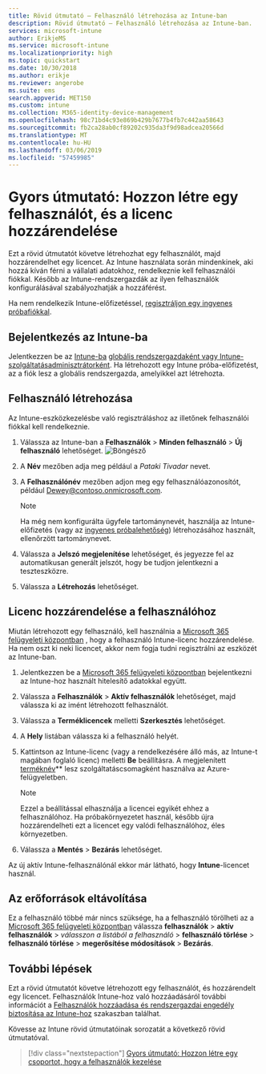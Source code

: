 ```yaml
---
title: Rövid útmutató – Felhasználó létrehozása az Intune-ban
description: Rövid útmutató – Felhasználó létrehozása az Intune-ban.
services: microsoft-intune
author: ErikjeMS
ms.service: microsoft-intune
ms.localizationpriority: high
ms.topic: quickstart
ms.date: 10/30/2018
ms.author: erikje
ms.reviewer: angerobe
ms.suite: ems
search.appverid: MET150
ms.custom: intune
ms.collection: M365-identity-device-management
ms.openlocfilehash: 98c71bd4c93e869b429b7677b4fb7c442aa58643
ms.sourcegitcommit: fb2ca28ab0cf89202c935da3f9d98adcea20566d
ms.translationtype: MT
ms.contentlocale: hu-HU
ms.lasthandoff: 03/06/2019
ms.locfileid: "57459985"
---
```

# <a name="quickstart-create-a-user-and-assign-a-license-to-it"></a>Gyors útmutató: Hozzon létre egy felhasználót, és a licenc hozzárendelése

Ezt a rövid útmutatót követve létrehozhat egy felhasználót, majd hozzárendelhet egy licencet. Az Intune használata során mindenkinek, aki hozzá kíván férni a vállalati adatokhoz, rendelkeznie kell felhasználói fiókkal. Később az Intune-rendszergazdák az ilyen felhasználók konfigurálásával szabályozhatják a hozzáférést.

Ha nem rendelkezik Intune-előfizetéssel, [regisztráljon egy ingyenes próbafiókkal](free-trial-sign-up.md).

## <a name="sign-in-to-intune"></a>Bejelentkezés az Intune-ba

Jelentkezzen be az [Intune-ba](https://aka.ms/intuneportal) [globális rendszergazdaként vagy Intune-szolgáltatásadminisztrátorként](users-add.md#types-of-administrators). Ha létrehozott egy Intune próba-előfizetést, az a fiók lesz a globális rendszergazda, amelyikkel azt létrehozta.

## <a name="create-a-user"></a>Felhasználó létrehozása

Az Intune-eszközkezelésbe való regisztráláshoz az illetőnek felhasználói fiókkal kell rendelkeznie.

1. Válassza az Intune-ban a **Felhasználók** > **Minden felhasználó** > **Új felhasználó** lehetőséget.
![Böngésző](media/quickstart-create-user/create-user.png)
2. A **Név** mezőben adja meg például a *Pataki Tivadar* nevet.
3. A **Felhasználónév** mezőben adjon meg egy felhasználóazonosítót, például Dewey@contoso.onmicrosoft.com.

    > [!NOTE]
    > Ha még nem konfigurálta ügyfele tartománynevét, használja az Intune-előfizetés (vagy az [ingyenes próbalehetőség](free-trial-sign-up.md#sign-up-for-a-microsoft-intune-free-trial)) létrehozásához használt, ellenőrzött tartománynevet. 

4. Válassza a **Jelszó megjelenítése** lehetőséget, és jegyezze fel az automatikusan generált jelszót, hogy be tudjon jelentkezni a teszteszközre.
5. Válassza a **Létrehozás** lehetőséget.

## <a name="assign-a-license-to-the-user"></a>Licenc hozzárendelése a felhasználóhoz

Miután létrehozott egy felhasználó, kell használnia a [Microsoft 365 felügyeleti központban](http://go.microsoft.com/fwlink/p/?LinkId=698854) , hogy a felhasználó Intune-licenc hozzárendelése. Ha nem oszt ki neki licencet, akkor nem fogja tudni regisztrálni az eszközét az Intune-ban. 

1. Jelentkezzen be a [Microsoft 365 felügyeleti központban](http://go.microsoft.com/fwlink/p/?LinkId=698854) bejelentkezni az Intune-hoz használt hitelesítő adatokkal együtt.
2. Válassza a **Felhasználók** > **Aktív felhasználók** lehetőséget, majd válassza ki az imént létrehozott felhasználót.
3. Válassza a **Terméklicencek** melletti **Szerkesztés** lehetőséget.
4. A **Hely** listában válassza ki a felhasználó helyét.
5. Kattintson az Intune-licenc (vagy a rendelkezésére álló más, az Intune-t magában foglaló licenc) melletti **Be** beállításra. A megjelenített [terméknév](https://docs.microsoft.com/azure/active-directory/users-groups-roles/licensing-service-plan-reference)** lesz szolgáltatáscsomagként használva az Azure-felügyeletben. 

   > [!NOTE]
   > Ezzel a beállítással elhasználja a licencei egyikét ehhez a felhasználóhoz. Ha próbakörnyezetet használ, később újra hozzárendelheti ezt a licencet egy valódi felhasználóhoz, éles környezetben.
6. Válassza a **Mentés** > **Bezárás** lehetőséget.

Az új aktív Intune-felhasználónál ekkor már látható, hogy **Intune**-licencet használ.

## <a name="clean-up-resources"></a>Az erőforrások eltávolítása

Ez a felhasználó többé már nincs szüksége, ha a felhasználó törölheti az a [Microsoft 365 felügyeleti központban](http://go.microsoft.com/fwlink/p/?LinkId=698854) válassza **felhasználók** > **aktív felhasználók**  >  *válasszon a listából a felhasználó* > **felhasználó törlése** > **felhasználó törlése** > **megerősítése módosítások** > **Bezárás**.

## <a name="next-steps"></a>További lépések

Ezt a rövid útmutatót követve létrehozott egy felhasználót, és hozzárendelt egy licencet. Felhasználók Intune-hoz való hozzáadásáról további információt a [Felhasználók hozzáadása és rendszergazdai engedély biztosítása az Intune-hoz](users-add.md) szakaszban találhat.

Kövesse az Intune rövid útmutatóinak sorozatát a következő rövid útmutatóval.

> [!div class="nextstepaction"]
> [Gyors útmutató: Hozzon létre egy csoportot, hogy a felhasználók kezelése](quickstart-create-group.md)
